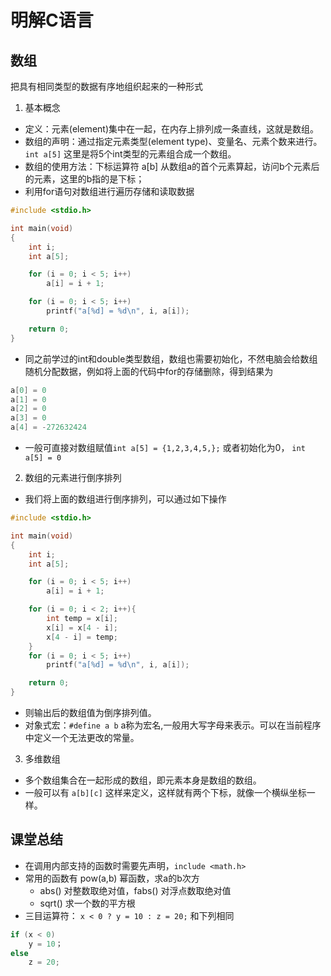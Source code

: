 # 明解C语言
## 数组
把具有相同类型的数据有序地组织起来的一种形式
1. 基本概念
- 定义：元素(element)集中在一起，在内存上排列成一条直线，这就是数组。
- 数组的声明：通过指定元素类型(element type)、变量名、元素个数来进行。`int a[5]` 这里是将5个int类型的元素组合成一个数组。
- 数组的使用方法：下标运算符 a[b] 从数组a的首个元素算起，访问b个元素后的元素，这里的b指的是下标；
- 利用for语句对数组进行遍历存储和读取数据
```c
#include <stdio.h>

int main(void)
{
    int i;
    int a[5];

    for (i = 0; i < 5; i++)
        a[i] = i + 1;

    for (i = 0; i < 5; i++)
        printf("a[%d] = %d\n", i, a[i]);

    return 0;
}
```
- 同之前学过的int和double类型数组，数组也需要初始化，不然电脑会给数组随机分配数据，例如将上面的代码中for的存储删除，得到结果为
```c
a[0] = 0
a[1] = 0
a[2] = 0
a[3] = 0
a[4] = -272632424
```
- 一般可直接对数组赋值`int a[5] = {1,2,3,4,5,};` 或者初始化为0， `int a[5] = 0`

2. 数组的元素进行倒序排列
- 我们将上面的数组进行倒序排列，可以通过如下操作
```c
#include <stdio.h>

int main(void)
{
    int i;
    int a[5];

    for (i = 0; i < 5; i++)
        a[i] = i + 1;

    for (i = 0; i < 2; i++){
        int temp = x[i];
        x[i] = x[4 - i];
        x[4 - i] = temp;
    }
    for (i = 0; i < 5; i++)
        printf("a[%d] = %d\n", i, a[i]);

    return 0;
}
```
- 则输出后的数组值为倒序排列值。
- 对象式宏：`#define a b` a称为宏名,一般用大写字母来表示。可以在当前程序中定义一个无法更改的常量。

3. 多维数组
- 多个数组集合在一起形成的数组，即元素本身是数组的数组。
- 一般可以有 `a[b][c]` 这样来定义，这样就有两个下标，就像一个横纵坐标一样。

## 课堂总结
- 在调用内部支持的函数时需要先声明，`include <math.h>`
- 常用的函数有 pow(a,b) 幂函数，求a的b次方
   - abs() 对整数取绝对值，fabs() 对浮点数取绝对值
   - sqrt() 求一个数的平方根
- 三目运算符： `x < 0 ? y = 10 : z = 20;` 和下列相同
```c
if (x < 0)
    y = 10；
else
    z = 20;
```


